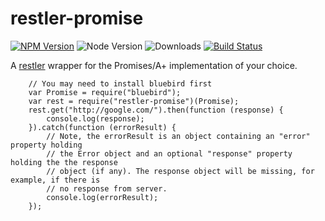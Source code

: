 # restler-promise

[![NPM Version](https://img.shields.io/npm/v/restler-promise.svg?style=flat)](https://www.npmjs.com/package/restler-promise) ![Node Version](https://img.shields.io/node/v/restler-promise.svg?style=flat) ![Downloads](https://img.shields.io/npm/dm/restler-promise.svg?style=flat) [![Build Status](https://travis-ci.org/mwittig/restler-promise.svg?branch=master)](https://travis-ci.org/mwittig/restler-promise)


A [restler](https://github.com/danwrong/restler) wrapper for the Promises/A+ implementation of your choice. 

```
    // You may need to install bluebird first
    var Promise = require("bluebird");
    var rest = require("restler-promise")(Promise);
    rest.get("http://google.com/").then(function (response) {
        console.log(response);
    }).catch(function (errorResult) {
        // Note, the errorResult is an object containing an "error" property holding
        // the Error object and an optional "response" property holding the the response
        // object (if any). The response object will be missing, for example, if there is
        // no response from server.
        console.log(errorResult);
    });
```
